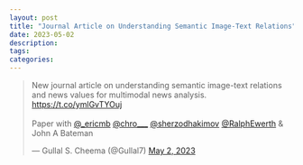 ```yaml
---
layout: post
title: "Journal Article on Understanding Semantic Image-Text Relations"
date: 2023-05-02
description: 
tags: 
categories:
---
```



<blockquote class="twitter-tweet"><p lang="en" dir="ltr">New journal article on understanding semantic image-text relations and news values for multimodal news analysis. <a href="https://t.co/ymlGvTYOuj">https://t.co/ymlGvTYOuj</a><br><br>Paper with <a href="https://twitter.com/_ericmb?ref_src=twsrc%5Etfw">@_ericmb</a> <a href="https://twitter.com/chro___?ref_src=twsrc%5Etfw">@chro___</a> <a href="https://twitter.com/SherzodHakimov?ref_src=twsrc%5Etfw">@sherzodhakimov</a> <a href="https://twitter.com/RalphEwerth?ref_src=twsrc%5Etfw">@RalphEwerth</a> &amp; John A Bateman</p>&mdash; Gullal S. Cheema (@Gullal7) <a href="https://twitter.com/Gullal7/status/1653317249027956737?ref_src=twsrc%5Etfw">May 2, 2023</a></blockquote> <script async src="https://platform.twitter.com/widgets.js" charset="utf-8"></script>